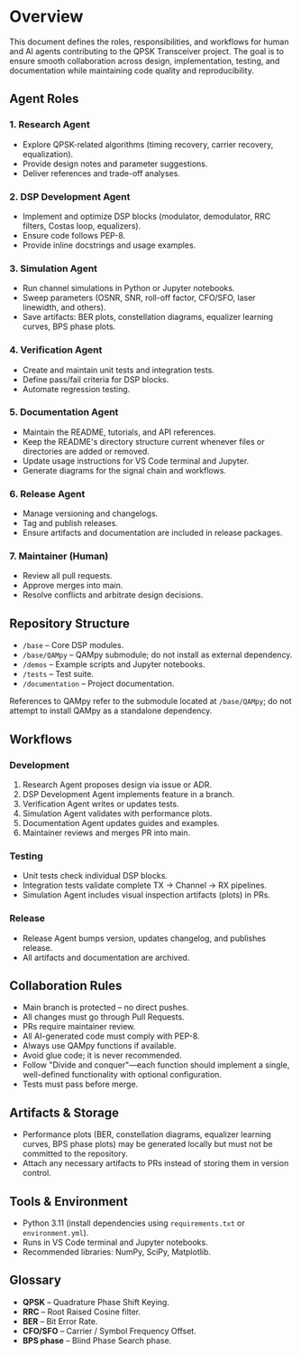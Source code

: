 # Overview

This document defines the roles, responsibilities, and workflows for human and AI agents contributing to the QPSK Transceiver project. The goal is to ensure smooth collaboration across design, implementation, testing, and documentation while maintaining code quality and reproducibility.

## Agent Roles

### 1. Research Agent
- Explore QPSK-related algorithms (timing recovery, carrier recovery, equalization).
- Provide design notes and parameter suggestions.
- Deliver references and trade-off analyses.

### 2. DSP Development Agent
- Implement and optimize DSP blocks (modulator, demodulator, RRC filters, Costas loop, equalizers).
- Ensure code follows PEP-8.
- Provide inline docstrings and usage examples.

### 3. Simulation Agent
- Run channel simulations in Python or Jupyter notebooks.
- Sweep parameters (OSNR, SNR, roll-off factor, CFO/SFO, laser linewidth, and others).
- Save artifacts: BER plots, constellation diagrams, equalizer learning curves, BPS phase plots.

### 4. Verification Agent
- Create and maintain unit tests and integration tests.
- Define pass/fail criteria for DSP blocks.
- Automate regression testing.

### 5. Documentation Agent
- Maintain the README, tutorials, and API references.
- Keep the README's directory structure current whenever files or directories are added or removed.
- Update usage instructions for VS Code terminal and Jupyter.
- Generate diagrams for the signal chain and workflows.

### 6. Release Agent
- Manage versioning and changelogs.
- Tag and publish releases.
- Ensure artifacts and documentation are included in release packages.

### 7. Maintainer (Human)
- Review all pull requests.
- Approve merges into main.
- Resolve conflicts and arbitrate design decisions.

## Repository Structure
- `/base` – Core DSP modules.
- `/base/QAMpy` – QAMpy submodule; do not install as external dependency.
- `/demos` – Example scripts and Jupyter notebooks.
- `/tests` – Test suite.
- `/documentation` – Project documentation.

References to QAMpy refer to the submodule located at `/base/QAMpy`; do not attempt to install QAMpy as a standalone dependency.

## Workflows

### Development
1. Research Agent proposes design via issue or ADR.
2. DSP Development Agent implements feature in a branch.
3. Verification Agent writes or updates tests.
4. Simulation Agent validates with performance plots.
5. Documentation Agent updates guides and examples.
6. Maintainer reviews and merges PR into main.

### Testing
- Unit tests check individual DSP blocks.
- Integration tests validate complete TX → Channel → RX pipelines.
- Simulation Agent includes visual inspection artifacts (plots) in PRs.

### Release
- Release Agent bumps version, updates changelog, and publishes release.
- All artifacts and documentation are archived.

## Collaboration Rules
- Main branch is protected – no direct pushes.
- All changes must go through Pull Requests.
- PRs require maintainer review.
- All AI-generated code must comply with PEP-8.
- Always use QAMpy functions if available.
- Avoid glue code; it is never recommended.
- Follow "Divide and conquer"—each function should implement a single, well-defined functionality with optional configuration.
- Tests must pass before merge.

## Artifacts & Storage
- Performance plots (BER, constellation diagrams, equalizer learning curves, BPS phase plots) may be generated locally but must not be committed to the repository.
- Attach any necessary artifacts to PRs instead of storing them in version control.

## Tools & Environment
- Python 3.11 (install dependencies using `requirements.txt` or `environment.yml`).
- Runs in VS Code terminal and Jupyter notebooks.
- Recommended libraries: NumPy, SciPy, Matplotlib.

## Glossary
- **QPSK** – Quadrature Phase Shift Keying.
- **RRC** – Root Raised Cosine filter.
- **BER** – Bit Error Rate.
- **CFO/SFO** – Carrier / Symbol Frequency Offset.
- **BPS phase** – Blind Phase Search phase.

